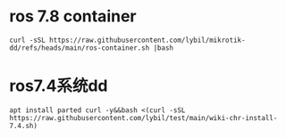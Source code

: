 # ros 7.8 container 
```
curl -sSL https://raw.githubusercontent.com/lybil/mikrotik-dd/refs/heads/main/ros-container.sh |bash 
```
# ros7.4系统dd

`apt install parted curl -y&&bash <(curl -sSL https://raw.githubusercontent.com/lybil/test/main/wiki-chr-install-7.4.sh)`

